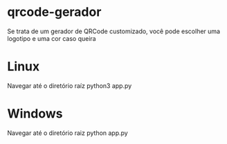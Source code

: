 # qrcode-gerador

Se trata de um gerador de QRCode customizado, você pode escolher uma logotipo e uma cor caso queira

# Linux
Navegar até o diretório raíz 
python3 app.py

# Windows
Navegar até o diretório raiz
python app.py


